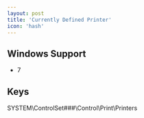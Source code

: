 ```yaml
---
layout: post
title: 'Currently Defined Printer'
icon: 'hash'
---
```


## Windows Support

- 7



## Keys

SYSTEM\ControlSet###\Control\Print\Printers

